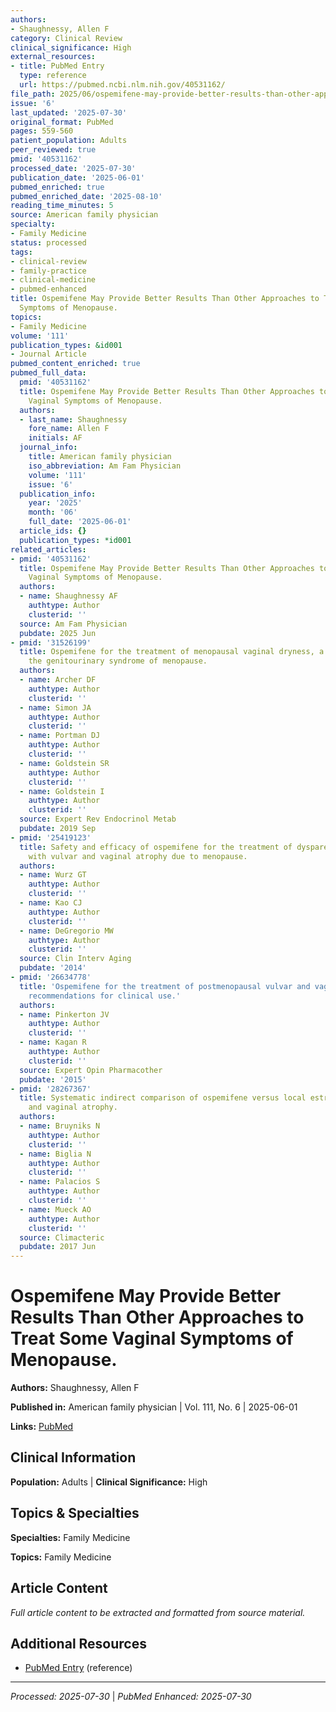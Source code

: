 ```yaml
---
authors:
- Shaughnessy, Allen F
category: Clinical Review
clinical_significance: High
external_resources:
- title: PubMed Entry
  type: reference
  url: https://pubmed.ncbi.nlm.nih.gov/40531162/
file_path: 2025/06/ospemifene-may-provide-better-results-than-other-approaches.md
issue: '6'
last_updated: '2025-07-30'
original_format: PubMed
pages: 559-560
patient_population: Adults
peer_reviewed: true
pmid: '40531162'
processed_date: '2025-07-30'
publication_date: '2025-06-01'
pubmed_enriched: true
pubmed_enriched_date: '2025-08-10'
reading_time_minutes: 5
source: American family physician
specialty:
- Family Medicine
status: processed
tags:
- clinical-review
- family-practice
- clinical-medicine
- pubmed-enhanced
title: Ospemifene May Provide Better Results Than Other Approaches to Treat Some Vaginal
  Symptoms of Menopause.
topics:
- Family Medicine
volume: '111'
publication_types: &id001
- Journal Article
pubmed_content_enriched: true
pubmed_full_data:
  pmid: '40531162'
  title: Ospemifene May Provide Better Results Than Other Approaches to Treat Some
    Vaginal Symptoms of Menopause.
  authors:
  - last_name: Shaughnessy
    fore_name: Allen F
    initials: AF
  journal_info:
    title: American family physician
    iso_abbreviation: Am Fam Physician
    volume: '111'
    issue: '6'
  publication_info:
    year: '2025'
    month: '06'
    full_date: '2025-06-01'
  article_ids: {}
  publication_types: *id001
related_articles:
- pmid: '40531162'
  title: Ospemifene May Provide Better Results Than Other Approaches to Treat Some
    Vaginal Symptoms of Menopause.
  authors:
  - name: Shaughnessy AF
    authtype: Author
    clusterid: ''
  source: Am Fam Physician
  pubdate: 2025 Jun
- pmid: '31526199'
  title: Ospemifene for the treatment of menopausal vaginal dryness, a symptom of
    the genitourinary syndrome of menopause.
  authors:
  - name: Archer DF
    authtype: Author
    clusterid: ''
  - name: Simon JA
    authtype: Author
    clusterid: ''
  - name: Portman DJ
    authtype: Author
    clusterid: ''
  - name: Goldstein SR
    authtype: Author
    clusterid: ''
  - name: Goldstein I
    authtype: Author
    clusterid: ''
  source: Expert Rev Endocrinol Metab
  pubdate: 2019 Sep
- pmid: '25419123'
  title: Safety and efficacy of ospemifene for the treatment of dyspareunia associated
    with vulvar and vaginal atrophy due to menopause.
  authors:
  - name: Wurz GT
    authtype: Author
    clusterid: ''
  - name: Kao CJ
    authtype: Author
    clusterid: ''
  - name: DeGregorio MW
    authtype: Author
    clusterid: ''
  source: Clin Interv Aging
  pubdate: '2014'
- pmid: '26634778'
  title: 'Ospemifene for the treatment of postmenopausal vulvar and vaginal atrophy:
    recommendations for clinical use.'
  authors:
  - name: Pinkerton JV
    authtype: Author
    clusterid: ''
  - name: Kagan R
    authtype: Author
    clusterid: ''
  source: Expert Opin Pharmacother
  pubdate: '2015'
- pmid: '28267367'
  title: Systematic indirect comparison of ospemifene versus local estrogens for vulvar
    and vaginal atrophy.
  authors:
  - name: Bruyniks N
    authtype: Author
    clusterid: ''
  - name: Biglia N
    authtype: Author
    clusterid: ''
  - name: Palacios S
    authtype: Author
    clusterid: ''
  - name: Mueck AO
    authtype: Author
    clusterid: ''
  source: Climacteric
  pubdate: 2017 Jun
---
```


# Ospemifene May Provide Better Results Than Other Approaches to Treat Some Vaginal Symptoms of Menopause.

**Authors:** Shaughnessy, Allen F

**Published in:** American family physician | Vol. 111, No. 6 | 2025-06-01

**Links:** [PubMed](https://pubmed.ncbi.nlm.nih.gov/40531162/)

## Clinical Information

**Population:** Adults | **Clinical Significance:** High

## Topics & Specialties

**Specialties:** Family Medicine

**Topics:** Family Medicine

## Article Content

*Full article content to be extracted and formatted from source material.*

## Additional Resources

- [PubMed Entry](https://pubmed.ncbi.nlm.nih.gov/40531162/) (reference)

---

*Processed: 2025-07-30* | *PubMed Enhanced: 2025-07-30*
